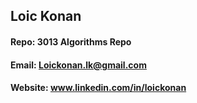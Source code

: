 ## Loic Konan
#### Repo: 3013 Algorithms Repo
#### Email: Loickonan.lk@gmail.com
#### Website: www.linkedin.com/in/loickonan
